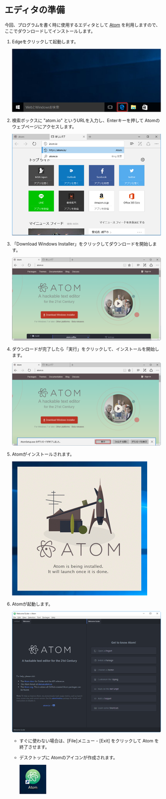 エディタの準備
==============

今回、プログラムを書く時に使用するエディタとして [Atom](https://atom.io/) を利用しますので、ここでダウンロードしてインストールします。


1. Edgeをクリックして起動します。

    ![image](/img/Installation_NodeJS/2016-07-28_17_58_27-Run_Edge.png)

2. 検索ボックスに "atom.io" というURLを入力し、Enterキーを押して Atomのウェブページにアクセスします。

    ![image](/img/Installation_Atom/2016-08-08_12_45_23-Url-atom.png)

3. 「Download Windows Installer」をクリックしてダウンロードを開始します。

    ![image](/img/Installation_Atom/2016-08-08_12_47_04-Atom-MicrosoftEdge.png)

4. ダウンロードが完了したら「実行」をクリックして、インストールを開始します。

    ![image](/img/Installation_Atom/2016-08-08_12_49_54-Atom-MicrosoftEdge.png)

5. Atomがインストールされます。

    ![image](/img/Installation_Atom/2016-08-08_12_53_25-Installing-Atom.png)

6. Atomが起動します。

    ![image](/img/Installation_Atom/2016-08-08_12_54_48-WelcomeGuide-Atom.png)

    - すぐに使わない場合は、[File]メニュー - [Exit] をクリックして Atom を終了させます。

    - デスクトップに Atomのアイコンが作成されます。

        ![image](/img/Installation_Atom/2016-08-08_12_57_11-Atom-icon.png)

